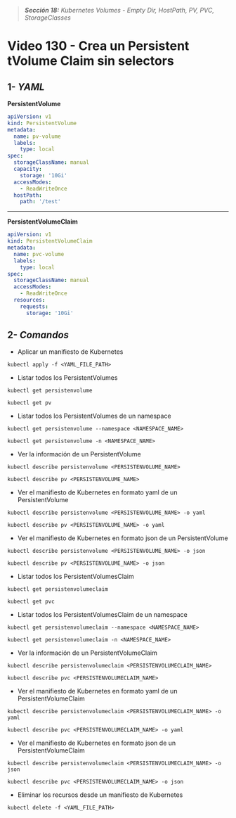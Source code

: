 > _**Sección 18:** Kubernetes Volumes - Empty Dir, HostPath, PV, PVC, StorageClasses_

# Video 130 - Crea un Persistent tVolume Claim sin selectors

## 1- _YAML_

**PersistentVolume**
```yaml
apiVersion: v1
kind: PersistentVolume
metadata:
  name: pv-volume
  labels:
    type: local
spec:
  storageClassName: manual
  capacity:
    storage: '10Gi'
  accessModes:
    - ReadWriteOnce
  hostPath:
    path: '/test'
```

---

**PersistentVolumeClaim**
```yaml
apiVersion: v1
kind: PersistentVolumeClaim
metadata:
  name: pvc-volume
  labels:
    type: local
spec:
  storageClassName: manual
  accessModes:
    - ReadWriteOnce
  resources:
    requests:
      storage: '10Gi'
```

## 2- _Comandos_

- Aplicar un manifiesto de Kubernetes

```shell
kubectl apply -f <YAML_FILE_PATH>
```

- Listar todos los PersistentVolumes

```shell
kubectl get persistenvolume
```

```shell
kubectl get pv
```

- Listar todos los PersistentVolumes de un namespace

```shell
kubectl get persistenvolume --namespace <NAMESPACE_NAME>
```

```shell
kubectl get persistenvolume -n <NAMESPACE_NAME>
```

- Ver la información de un PersistentVolume

```shell
kubectl describe persistenvolume <PERSISTENVOLUME_NAME>
```

```shell
kubectl describe pv <PERSISTENVOLUME_NAME>
```

- Ver el manifiesto de Kubernetes en formato yaml de un PersistentVolume

```shell
kubectl describe persistenvolume <PERSISTENVOLUME_NAME> -o yaml
```

```shell
kubectl describe pv <PERSISTENVOLUME_NAME> -o yaml
```

- Ver el manifiesto de Kubernetes en formato json de un PersistentVolume

```shell
kubectl describe persistenvolume <PERSISTENVOLUME_NAME> -o json
```

```shell
kubectl describe pv <PERSISTENVOLUME_NAME> -o json
```

- Listar todos los PersistentVolumesClaim

```shell
kubectl get persistenvolumeclaim
```

```shell
kubectl get pvc
```

- Listar todos los PersistentVolumesClaim de un namespace

```shell
kubectl get persistenvolumeclaim --namespace <NAMESPACE_NAME>
```

```shell
kubectl get persistenvolumeclaim -n <NAMESPACE_NAME>
```

- Ver la información de un PersistentVolumeClaim

```shell
kubectl describe persistenvolumeclaim <PERSISTENVOLUMECLAIM_NAME>
```

```shell
kubectl describe pvc <PERSISTENVOLUMECLAIM_NAME>
```

- Ver el manifiesto de Kubernetes en formato yaml de un PersistentVolumeClaim

```shell
kubectl describe persistenvolumeclaim <PERSISTENVOLUMECLAIM_NAME> -o yaml
```

```shell
kubectl describe pvc <PERSISTENVOLUMECLAIM_NAME> -o yaml
```

- Ver el manifiesto de Kubernetes en formato json de un PersistentVolumeClaim

```shell
kubectl describe persistenvolumeclaim <PERSISTENVOLUMECLAIM_NAME> -o json
```

```shell
kubectl describe pvc <PERSISTENVOLUMECLAIM_NAME> -o json
```

- Eliminar los recursos desde un manifiesto de Kubernetes

```shell
kubectl delete -f <YAML_FILE_PATH>
```